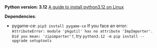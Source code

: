 **Python version: 3.12**
[A guide to install python3.12 on Linux](https://medium.com/@donfiealex/getting-python-3-12-up-and-running-on-ubuntu-and-debian-servers-cbe557d7d368)

**Dependencies**: 
- pygame-ce: `pip3 install pygame-ce`
If you face an error: `AttributeError: module 'pkgutil' has no attribute 'ImpImporter'. Did you mean: 'zipimporter'?`, try `python3.12 -m pip install --upgrade setuptools`
 